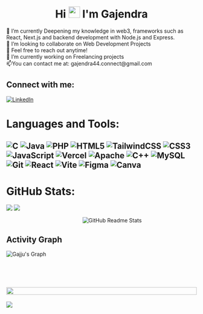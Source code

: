 <h1 align="center">Hi <img src="https://raw.githubusercontent.com/MartinHeinz/MartinHeinz/master/wave.gif" width="30px"> I'm Gajendra</h1>
🔭 I’m currently Deepening my knowledge in web3, frameworks such as React, Next.js and backend development with Node.js and Express.<br>👯 I’m looking to collaborate on Web Development Projects<br>🤝 Feel free to reach out anytime!<br>🌱 I’m currently working on Freelancing projects <br>📫You can contact me at: gajendra44.connect@gmail.com


## Connect with me:
[![LinkedIn](https://img.shields.io/badge/LinkedIn-%230077B5.svg?logo=linkedin&logoColor=white)](https://in.linkedin.com/in/gajendra-naphade) 

# Languages and Tools:
![C](https://img.shields.io/badge/-%2300599C.svg?style=flat-square&logo=c&logoColor=white)
![Java](https://img.shields.io/badge/java-%23ED8B00.svg?style=flat-square&logo=openjdk&logoColor=white)
![PHP](https://img.shields.io/badge/php-%23777BB4.svg?style=flat-square&logo=php&logoColor=white) ![HTML5](https://img.shields.io/badge/html5-%23E34F26.svg?style=flat-square&logo=html5&logoColor=white)
![TailwindCSS](https://img.shields.io/badge/tailwindcss-%2338B2AC.svg?style=flat-square&logo=tailwind-css&logoColor=white) <!-- Add Tailwind CSS logo -->
![CSS3](https://img.shields.io/badge/css3-%231572B6.svg?style=flat-square&logo=css3&logoColor=white) ![JavaScript](https://img.shields.io/badge/javascript-%23323330.svg?style=flat-square&logo=javascript&logoColor=%23F7DF1E) ![Vercel](https://img.shields.io/badge/vercel-%23000000.svg?style=flat-square&logo=vercel&logoColor=white) ![Apache](https://img.shields.io/badge/apache-%23D42029.svg?style=flat-square&logo=apache&logoColor=white) ![C++](https://img.shields.io/badge/++-%2300599C.svg?style=flat-square&logo=c%2B%2B&logoColor=white) ![MySQL](https://img.shields.io/badge/mysql-4479A1.svg?style=flat-square&logo=mysql&logoColor=white) ![Git](https://img.shields.io/badge/git-%23F05033.svg?style=flat-square&logo=git&logoColor=white)
![React](https://img.shields.io/badge/react-%2320232a.svg?style=flat-square&logo=react&logoColor=%2361DAFB) ![Vite](https://img.shields.io/badge/vite-%23646CFF.svg?style=flat-square&logo=vite&logoColor=white)
![Figma](https://img.shields.io/badge/figma-%23F24E1E.svg?style=flat-square&logo=figma&logoColor=white)
![Canva](https://img.shields.io/badge/Canva-%2300C4CC.svg?style=for-the-badge&logo=Canva&logoColor=white)
---


# GitHub Stats:
![](https://github-readme-stats.vercel.app/api?username=gajju44&theme=dark&hide_border=false&include_all_commits=false&count_private=false)
![](https://github-readme-streak-stats.herokuapp.com/?user=gajju44&theme=dark&hide_border=false)



<!-- Proudly created with GPRM ( https://gprm.itsvg.in ) -->

<p style="margin-left: 40%;">
  <img src="https://github-readme-stats.vercel.app/api/top-langs/?username=gajju44&bg_color=0D1017&text_color=E8EDF3D5&title_color=E8EDF3&hide_border=false&include_all_commits=true&count_private=true&layout=compact" alt="GitHub Readme Stats">
</p>



<h2>Activity Graph</h2>

![Gajju's Graph](https://github-readme-activity-graph.vercel.app/graph?username=gajju44&custom_title=Gajju's%20GitHub%20Activity%20Graph&bg_color=0d1017&color=e8edf3&line=e8edf3&point=e8edf3&area_color=FFFFFF&title_color=FFFFFF&area=true)

<br><br>
<img src="https://i.imgur.com/dBaSKWF.gif" height="20" width="100%">
---
[![](https://visitcount.itsvg.in/api?id=gajju44&icon=1&color=5)](https://visitcount.itsvg.in)

